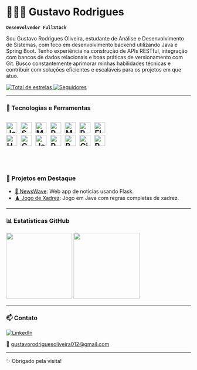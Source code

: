 # 👨🏻‍💻 Gustavo Rodrigues 

**`Desenvolvedor FullStack`**

Sou Gustavo Rodrigues Oliveira, estudante de Análise e Desenvolvimento de Sistemas, com foco em desenvolvimento backend utilizando Java e Spring Boot. Tenho experiência na construção de APIs RESTful, integração com bancos de dados relacionais e boas práticas de versionamento com Git. Busco constantemente aprimorar minhas habilidades técnicas e contribuir com soluções eficientes e escaláveis para os projetos em que atuo.


<p align="left">
  <a href="https://github.com/gustavorodriDEV?tab=repositories&sort=stargazers">
    <img 
      alt="Total de estrelas" 
      title="Total de estrelas GitHub" 
      src="https://custom-icon-badges.demolab.com/github/stars/gustavorodriDEV?color=55960c&style=for-the-badge&labelColor=488207&logo=star&label=estrelas"
    />
  </a>
  <a href="https://github.com/gustavorodriDEV?tab=followers">
    <img 
      alt="Seguidores" 
      title="Me siga no GitHub" 
      src="https://custom-icon-badges.demolab.com/github/followers/gustavorodriDEV?color=236ad3&labelColor=1155ba&style=for-the-badge&logo=github&label=Seguidores&logoColor=white"
    />
  </a>
</p>

---

### 🧠 Tecnologias e Ferramentas

<img alt="Java" width="30px" src="https://cdn.jsdelivr.net/gh/devicons/devicon/icons/java/java-original.svg" />&nbsp;
<img alt="Spring" width="30px" src="https://cdn.jsdelivr.net/gh/devicons/devicon/icons/spring/spring-original.svg" />&nbsp;
<img alt="MySQL" width="30px" src="https://cdn.jsdelivr.net/gh/devicons/devicon/icons/mysql/mysql-original.svg" />&nbsp;
<img alt="PostgreSQL" width="30px" src="https://cdn.jsdelivr.net/gh/devicons/devicon/icons/postgresql/postgresql-original.svg" />&nbsp;
<img alt="MongoDB" width="30px" src="https://cdn.jsdelivr.net/gh/devicons/devicon/icons/mongodb/mongodb-original.svg" />&nbsp;
<img alt="Python" width="30px" src="https://cdn.jsdelivr.net/gh/devicons/devicon/icons/python/python-original.svg" />&nbsp;
<img alt="Flask" width="30px" src="https://cdn.jsdelivr.net/gh/devicons/devicon/icons/flask/flask-original.svg" />&nbsp;<br/>
<img alt="HTML" width="30px" src="https://cdn.jsdelivr.net/gh/devicons/devicon/icons/html5/html5-original.svg" />&nbsp;
<img alt="CSS" width="30px" src="https://cdn.jsdelivr.net/gh/devicons/devicon/icons/css3/css3-original.svg" />&nbsp;
<img alt="JavaScript" width="30px" src="https://cdn.jsdelivr.net/gh/devicons/devicon/icons/javascript/javascript-original.svg" />&nbsp;
<img alt="React" width="30px" src="https://cdn.jsdelivr.net/gh/devicons/devicon/icons/react/react-original.svg" />&nbsp;
<img alt="Bootstrap" width="30px" src="https://cdn.jsdelivr.net/gh/devicons/devicon/icons/bootstrap/bootstrap-original.svg" />&nbsp;
<img alt="Git" width="30px" src="https://cdn.jsdelivr.net/gh/devicons/devicon/icons/git/git-original.svg" />&nbsp;
<img alt="Postman" width="30px" src="https://www.vectorlogo.zone/logos/getpostman/getpostman-icon.svg" />
<br/><br/><br/>
---

### 🚀 Projetos em Destaque

- [📌 NewsWave](https://github.com/gustavorodriDEV/newswave): Web app de notícias usando Flask.
- [♟️ Jogo de Xadrez](https://github.com/gustavorodriDEV/jogoXadrez): Jogo em Java com regras completas de xadrez.

---

### 📊 Estatísticas GitHub

<p>
  <img height="180em" src="https://github-readme-stats.vercel.app/api?username=gustavorodriDEV&show_icons=true&theme=tokyonight&include_all_commits=true&locale=pt-br"/>
   <img height="180em" src="https://github-readme-stats.vercel.app/api/top-langs/?username=gustavorodriDEV&theme=tokyonight&layout=compact&custom_title=Tecnologias&langs_count=8"/>
</p>

---

### 📫 Contato

[![LinkedIn](https://img.shields.io/badge/-LinkedIn-0A66C2?style=for-the-badge&logo=linkedin&logoColor=white)](https://www.linkedin.com/in/gustavo-rodrigues-oliveira-b22652264)

📧 gustavorodriguesoliveira012@gmail.com

---

✨ Obrigado pela visita!
